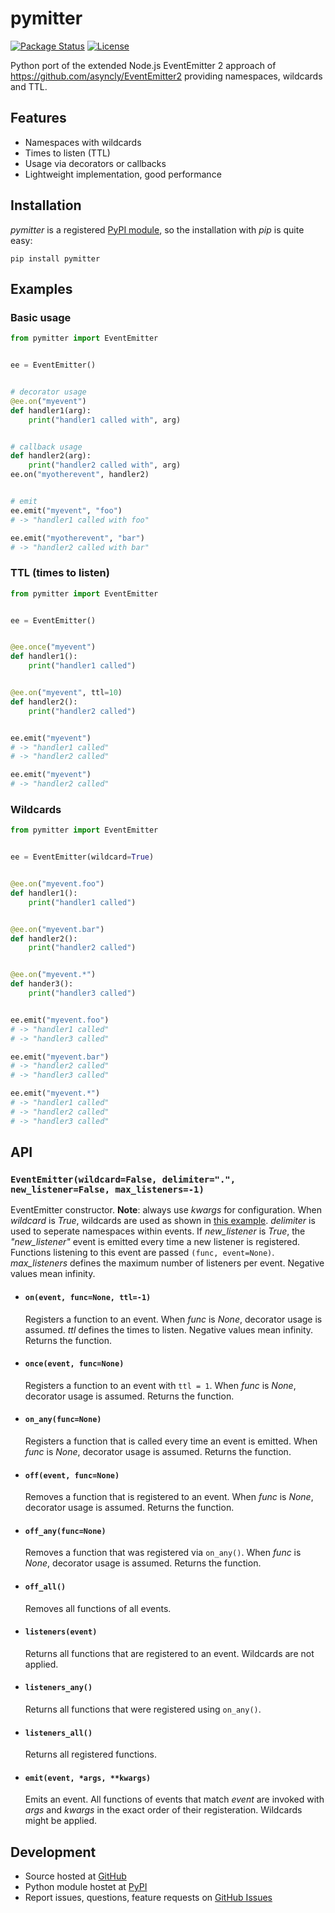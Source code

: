 # pymitter

[![Package Status](https://img.shields.io/pypi/v/pymitter.svg?style=flat)](https://pypi.python.org/pypi/pymitter) [![License](https://img.shields.io/github/license/riga/pymitter.svg)](https://github.com/riga/pymitter/blob/master/LICENSE)

Python port of the extended Node.js EventEmitter 2 approach of
https://github.com/asyncly/EventEmitter2 providing namespaces, wildcards and TTL.


## Features

- Namespaces with wildcards
- Times to listen (TTL)
- Usage via decorators or callbacks
- Lightweight implementation, good performance


## Installation

*pymitter* is a registered [PyPI module](https://pypi.python.org/pypi/pymitter), so the installation
with *pip* is quite easy:

```console
pip install pymitter
```

## Examples

### Basic usage

```python
from pymitter import EventEmitter


ee = EventEmitter()


# decorator usage
@ee.on("myevent")
def handler1(arg):
    print("handler1 called with", arg)


# callback usage
def handler2(arg):
    print("handler2 called with", arg)
ee.on("myotherevent", handler2)


# emit
ee.emit("myevent", "foo")
# -> "handler1 called with foo"

ee.emit("myotherevent", "bar")
# -> "handler2 called with bar"
```


### TTL (times to listen)

```python
from pymitter import EventEmitter


ee = EventEmitter()


@ee.once("myevent")
def handler1():
    print("handler1 called")


@ee.on("myevent", ttl=10)
def handler2():
    print("handler2 called")


ee.emit("myevent")
# -> "handler1 called"
# -> "handler2 called"

ee.emit("myevent")
# -> "handler2 called"
```


### Wildcards

```python
from pymitter import EventEmitter


ee = EventEmitter(wildcard=True)


@ee.on("myevent.foo")
def handler1():
    print("handler1 called")


@ee.on("myevent.bar")
def handler2():
    print("handler2 called")


@ee.on("myevent.*")
def hander3():
    print("handler3 called")


ee.emit("myevent.foo")
# -> "handler1 called"
# -> "handler3 called"

ee.emit("myevent.bar")
# -> "handler2 called"
# -> "handler3 called"

ee.emit("myevent.*")
# -> "handler1 called"
# -> "handler2 called"
# -> "handler3 called"
```

## API


### ``EventEmitter(wildcard=False, delimiter=".", new_listener=False, max_listeners=-1)``

EventEmitter constructor. **Note**: always use *kwargs* for configuration. When *wildcard* is
*True*, wildcards are used as shown in [this example](#wildcards). *delimiter* is used to seperate
namespaces within events. If *new_listener* is *True*, the *"new_listener"* event is emitted every
time a new listener is registered. Functions listening to this event are passed
``(func, event=None)``. *max_listeners* defines the maximum number of listeners per event. Negative
values mean infinity.

- #### ``on(event, func=None, ttl=-1)``
	Registers a function to an event. When *func* is *None*, decorator usage is assumed. *ttl*
	defines the times to listen. Negative values mean infinity. Returns the function.

- #### ``once(event, func=None)``
	Registers a function to an event with ``ttl = 1``. When *func* is *None*, decorator usage is
	assumed. Returns the function.

- #### ``on_any(func=None)``
	Registers a function that is called every time an event is emitted. When *func* is *None*,
	decorator usage is assumed. Returns the function.

- #### ``off(event, func=None)``
	Removes a function that is registered to an event. When *func* is *None*, decorator usage is
	assumed. Returns the function.

- #### ``off_any(func=None)``
	Removes a function that was registered via ``on_any()``. When *func* is *None*, decorator usage
	is assumed. Returns the function.

- #### ``off_all()``
	Removes all functions of all events.

- #### ``listeners(event)``
	Returns all functions that are registered to an event. Wildcards are not applied.

- #### ``listeners_any()``
	Returns all functions that were registered using ``on_any()``.

- #### ``listeners_all()``
	Returns all registered functions.

- #### ``emit(event, *args, **kwargs)``
	Emits an event. All functions of events that match *event* are invoked with *args* and *kwargs*
	in the exact order of their registeration. Wildcards might be applied.


## Development

- Source hosted at [GitHub](https://github.com/riga/pymitter)
- Python module hostet at [PyPI](https://pypi.python.org/pypi/pymitter)
- Report issues, questions, feature requests on [GitHub Issues](https://github.com/riga/pymitter/issues)
